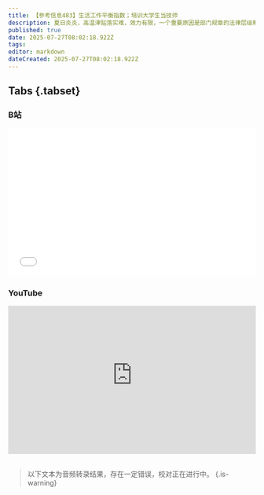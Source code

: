 ```yaml
---
title: 【参考信息483】生活工作平衡指数；培训大学生当技师
description: 夏日炎炎，高温津贴落实难，效力有限，一个重要原因是部门规章的法律层级和效力比较低。杭州公布余杭自来水异味调查结果，水质危机越来越多。工信部部署十大行业稳增长，实为淘汰落后产能。发改委制止低空经济领域重复建设。国际人力资源平台Remote发布《2025年全球生活—工作平衡指数》报告，美国中国排名靠后。浙江支持技工院校在原有招生基础上，面向未就业大学生开设全日制技师班。上半年彩票销售收入创新高。
published: true
date: 2025-07-27T08:02:18.922Z
tags: 
editor: markdown
dateCreated: 2025-07-27T08:02:18.922Z
---
```


## Tabs {.tabset}
### B站
<div style="position: relative; padding: 30% 45%;">
<iframe style="position: absolute; width: 100%; height: 100%; left: 0; top: 0;" src="//player.bilibili.com/player.html?&bvid=BV11388zHEPX&page=1&as_wide=1&high_quality=1&danmaku=1&autoplay=0" scrolling="no" border="0" frameborder="no" framespacing="0" allowfullscreen="true"></iframe>
</div>

### YouTube
<div style="position: relative; padding: 30% 45%;">
<iframe style="position: absolute; top: 0; left: 0; width: 100%; height: 100%;" src="https://www.youtube-nocookie.com/embed/YouTubeVID" title="YouTube video player" frameborder="0" allow="accelerometer; autoplay; clipboard-write; encrypted-media; gyroscope; picture-in-picture" allowfullscreen></iframe>
</div>

## 

> 以下文本为音频转录结果，存在一定错误，校对正在进行中。
{.is-warning}

